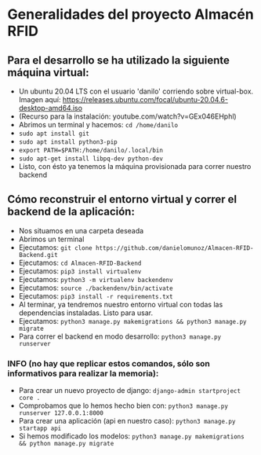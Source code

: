# Generalidades del proyecto Almacén RFID

## Para el desarrollo se ha utilizado la siguiente máquina virtual:
* Un ubuntu 20.04 LTS con el usuario 'danilo' corriendo sobre virtual-box. Imagen aquí: https://releases.ubuntu.com/focal/ubuntu-20.04.6-desktop-amd64.iso
* (Recurso para la instalación: youtube.com/watch?v=GEx046EHphl)
* Abrimos un terminal y hacemos: ```cd /home/danilo```
* ```sudo apt install git```
* ```sudo apt install python3-pip```
* ```export PATH=$PATH:/home/danilo/.local/bin```
* ```sudo apt-get install libpq-dev python-dev```
* Listo, con ésto ya tenemos la máquina provisionada para correr nuestro backend

## Cómo reconstruir el entorno virtual y correr el backend de la aplicación:
* Nos situamos en una carpeta deseada
* Abrimos un terminal
* Ejecutamos: ```git clone https://github.com/danielomunoz/Almacen-RFID-Backend.git```
* Ejecutamos: ```cd Almacen-RFID-Backend```
* Ejecutamos: ```pip3 install virtualenv```
* Ejecutamos: ```python3 -m virtualenv backendenv```
* Ejecutamos: ```source ./backendenv/bin/activate```
* Ejecutamos: ```pip3 install -r requirements.txt```
* Al terminar, ya tendremos nuestro entorno virtual con todas las dependencias instaladas. Listo para usar.
* Ejecutamos: ```python3 manage.py makemigrations && python3 manage.py migrate```
* Para correr el backend en modo desarrollo: ```python3 manage.py runserver```

### INFO (no hay que replicar estos comandos, sólo son informativos para realizar la memoria):
* Para crear un nuevo proyecto de django: ```django-admin startproject core .```
* Comprobamos que lo hemos hecho bien con: ```python3 manage.py runserver 127.0.0.1:8000```
* Para crear una aplicación (api en nuestro caso): ```python3 manage.py startapp api```
* Si hemos modificado los modelos: ```python3 manage.py makemigrations && python manage.py migrate```
